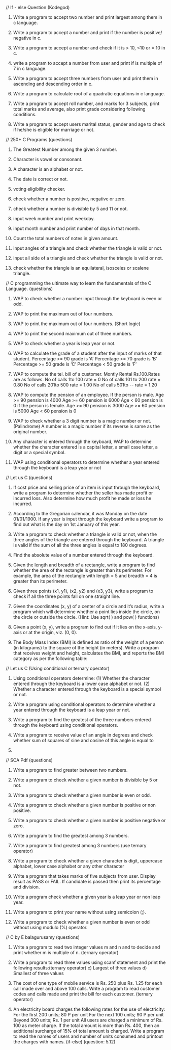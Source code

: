 // If - else Question (Kodegod)

1. Write a program to accept two number and print largest among them in c language.

2. Write a program to accept a number and print if the number is positive/ negative in c.

3. Write a program to accept a number and check if it is > 10, <10 or = 10 in c.

4. write a program to accept a number from user and print if is multiple of 7 in c language.

5. Write a program to accept three numbers from user and print them in ascending and descending order in c.

6. Write a program to calculate root of a quadratic equations in c language.

7. Write a program to accept roll number, and marks for 3 subjects, print total marks and average, also print grade considering following conditions.

8. Write a program to accept users marital status, gender and age to check if he/she is eligible for marriage or not.

// 250+ C Programs (questions)

1. The Greatest Number among the given 3 number.

2. Character is vowel or consonant.

3. A character is an alphabet or not.

4. The date is correct or not.

5. voting eligibility checker.

6. check whether a number is positive, negative or zero.

7. check whether a number is divisible by 5 and 11 or not.

8. input week number and print weekday.

9. input month number and print number of days in that month.

10. Count the total numbers of notes in given amount.

11. input angles of a triangle and check whether the triangle is valid or not.

12. input all side of a triangle and check whether the triangle is valid or not.

13. check whether the triangle is an equilateral, isosceles or scalene triangle.

// C programming the ultimate way to learn the fundamentals of the C Language. (questions)

1. WAP to check whether a number input through the keyboard is even or odd.

2. WAP to print the maximum out of four numbers.

3. WAP to print the maximum out of four numbers. (Short logic)

4. WAP to print the second maximum out of three numbers.

5. WAP to check whether a year is leap year or not.

6. WAP to calculate the grade of a student after the input of marks of that
   student.
   Percentage >= 90 grade is ‘A’
   Percentage >= 70 grade is ‘B’
   Percentage >= 50 grade is ‘C’
   Percentage < 50 grade is ‘F’

7. WAP to compute the tel. bill of a customer. Montly Rental Rs.100.Rates are
   as follows.
   No of calls 1to 100 rate = 0
   No of calls 101 to 200 rate = 0.80
   No of calls 201to 500 rate = 1.00
   No of calls 501to -- rate = 1.20

8. WAP to compute the pension of an employee.
   If the person is male.
   Age >= 90 pension is 4000
   Age >= 60 pension is 6000
   Age < 60 pension is 0
   if the person is female.
   Age >= 90 pension is 3000
   Age >= 60 pension is 5000
   Age < 60 pension is 0

9. WAP to check whether a 3 digit number is a magic number or not.
   (Palindrome) A number is a magic number if its reverse is same as the
   original number.

10. Any character is entered through the keyboard, WAP to determine whether
    the character entered is a capital letter, a small case letter, a digit or a
    special symbol.

11. WAP using conditional operators to determine whether a year entered
    through the keyboard is a leap year or not

// Let us C (questions)

1. If cost price and selling price of an item is input through the
   keyboard, write a program to determine whether the seller has
   made profit or incurred loss. Also determine how much profit
   he made or loss he incurred.

2. According to the Gregorian calendar, it was Monday on the
   date 01/01/1900. If any year is input through the keyboard
   write a program to find out what is the day on 1st January of
   this year.

3. Write a program to check whether a triangle is valid or not,
   when the three angles of the triangle are entered through the
   keyboard. A triangle is valid if the sum of all the three angles
   is equal to 180 degrees.

4. Find the absolute value of a number entered through the
   keyboard.

5. Given the length and breadth of a rectangle, write a program to
   find whether the area of the rectangle is greater than its
   perimeter. For example, the area of the rectangle with length = 5
   and breadth = 4 is greater than its perimeter.

6. Given three points (x1, y1), (x2, y2) and (x3, y3), write a
   program to check if all the three points fall on one straight line.

7. Given the coordinates (x, y) of a center of a circle and it’s radius,
   write a program which will determine whether a point lies inside
   the circle, on the circle or outside the circle.
   (Hint: Use sqrt( ) and pow( ) functions)

8. Given a point (x, y), write a program to find out if it lies on the
   x-axis, y-axis or at the origin, viz. (0, 0).

9. The Body Mass Index (BMI) is defined as ratio of the weight of a
   person (in kilograms) to the square of the height (in meters). Write
   a program that receives weight and height, calculates the BMI, and
   reports the BMI category as per the following table:

// Let us C (Using conditional or ternary operator)

1. Using conditional operators determine:
   (1) Whether the character entered through the keyboard is a
   lower case alphabet or not.
   (2) Whether a character entered through the keyboard is a
   special symbol or not.

2. Write a program using conditional operators to determine
   whether a year entered through the keyboard is a leap year or
   not.

3. Write a program to find the greatest of the three numbers
   entered through the keyboard using conditional operators.

4. Write a program to receive value of an angle in degrees and check
   whether sum of squares of sine and cosine of this angle is equal to
5.

// SCA Pdf (questions)

1. Write a program to find greater between two numbers.

2. Write a program to check whether a given number is divisible by 5 or not.

3. Write a program to check whether a given number is even or odd.

4. Write a program to check whether a given number is positive or non positive.

5. Write a program to check whether a given number is positive negative or zero.

6. Write a program to find the greatest among 3 numbers.

7. Write a program to find greatest among 3 numbers (use ternary operator)

8. Write a program to check whether a given character is digit, uppercase alphabet,
   lower case alphabet or any other character

9. Write a program that takes marks of five subjects from user. Display result as PASS
   or FAIL. If candidate is passed then print its percentage and division.

10. Write a program check whether a given year is a leap year or non leap year.

11. Write a program to print your name without using semicolon (;).

12. Write a program to check whether a given number is even or odd without using
    modulo (%) operator.

// C by E balagurusamy (questions)

1. Write a program to read two integer values m and n and to decide and print whether m is multiple of n. (ternary operator)

2. Write a program to read three values using scanf statement and print the following
   results:(ternary operator)
   c) Largest of three values
   d) Smallest of three values

3. The cost of one type of mobile service is Rs. 250 plus Rs. 1.25 for each call made over and
   above 100 calls. Write a program to read customer codes and calls made and print the bill
   for each customer. (ternary operator)

4. An electricity board charges the following rates for the use of electricity:
   For the first 200 units; 80 P per unit
   For the next 100 units; 90 P per unit
   Beyond 300 units; Rs. 1 per unit
   All users are charged a minimum of Rs. 100 as meter charge. If the total amount is more
   than Rs. 400, then an additional surcharge of 15% of total amount is charged.
   Write a program to read the names of users and number of units consumed and printout
   the charges with names. (if-else) (question: 5.12)
